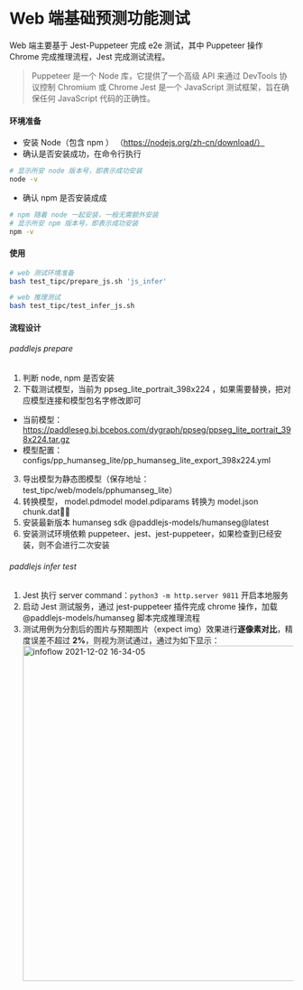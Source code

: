 # Web 端基础预测功能测试

Web 端主要基于 Jest-Puppeteer 完成 e2e 测试，其中 Puppeteer 操作 Chrome 完成推理流程，Jest 完成测试流程。
>Puppeteer 是一个 Node 库，它提供了一个高级 API 来通过 DevTools 协议控制 Chromium 或 Chrome
>Jest 是一个 JavaScript 测试框架，旨在确保任何 JavaScript 代码的正确性。

#### 环境准备

* 安装 Node（包含 npm ） （https://nodejs.org/zh-cn/download/）
* 确认是否安装成功，在命令行执行
```sh
# 显示所安 node 版本号，即表示成功安装
node -v
```
* 确认 npm 是否安装成成
```sh
# npm 随着 node 一起安装，一般无需额外安装
# 显示所安 npm 版本号，即表示成功安装
npm -v
```

#### 使用
```sh
# web 测试环境准备
bash test_tipc/prepare_js.sh 'js_infer'

# web 推理测试
bash test_tipc/test_infer_js.sh
```


#### 流程设计

###### paddlejs prepare
 1. 判断 node, npm 是否安装
 2. 下载测试模型，当前为 ppseg_lite_portrait_398x224 ，如果需要替换，把对应模型连接和模型包名字修改即可
  - 当前模型：https://paddleseg.bj.bcebos.com/dygraph/ppseg/ppseg_lite_portrait_398x224.tar.gz
  - 模型配置：configs/pp_humanseg_lite/pp_humanseg_lite_export_398x224.yml
 3. 导出模型为静态图模型（保存地址：test_tipc/web/models/pphumanseg_lite）
 4. 转换模型， model.pdmodel model.pdiparams 转换为 model.json chunk.dat
 5. 安装最新版本 humanseg sdk  @paddlejs-models/humanseg@latest
 6. 安装测试环境依赖 puppeteer、jest、jest-puppeteer，如果检查到已经安装，则不会进行二次安装


 ###### paddlejs infer test
 1. Jest 执行 server command：`python3 -m http.server 9811` 开启本地服务
 2. 启动 Jest 测试服务，通过 jest-puppeteer 插件完成 chrome 操作，加载 @paddlejs-models/humanseg 脚本完成推理流程
 3. 测试用例为分割后的图片与预期图片（expect img）效果进行**逐像素对比**，精度误差不超过 **2%**，则视为测试通过，通过为如下显示：
 <img width="594" alt="infoflow 2021-12-02 16-34-05" src="https://user-images.githubusercontent.com/
 10822846/144386307-b4e10b07-f105-499f-b953-4dc2707c6242.png">
